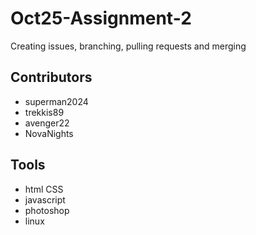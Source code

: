 # Oct25-Assignment-2

Creating issues, branching, pulling requests and merging

## Contributors
- superman2024
- trekkis89
- avenger22
- NovaNights

## Tools
- html CSS
- javascript
- photoshop
- linux

